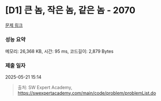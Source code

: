 # [D1] 큰 놈, 작은 놈, 같은 놈 - 2070 

[문제 링크](https://swexpertacademy.com/main/code/problem/problemDetail.do?contestProbId=AV5QQ6qqA40DFAUq) 

### 성능 요약

메모리: 26,368 KB, 시간: 95 ms, 코드길이: 2,879 Bytes

### 제출 일자

2025-05-21 15:14



> 출처: SW Expert Academy, https://swexpertacademy.com/main/code/problem/problemList.do